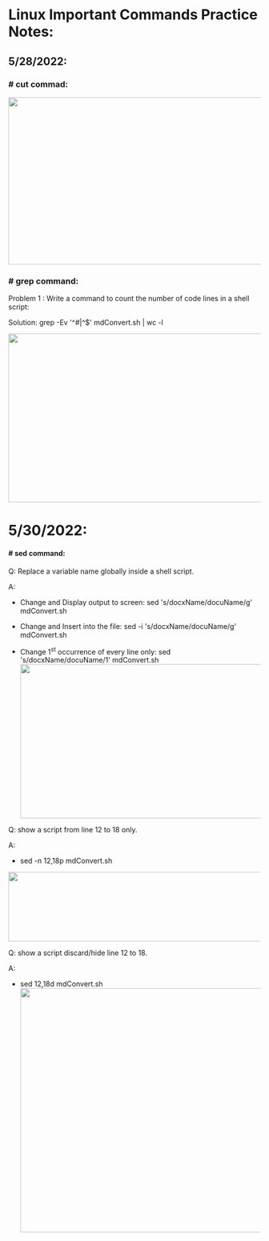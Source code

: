 # Linux Important Commands Practice Notes:

## 5/28/2022:

### \# cut commad:

<img src="../images/Linux-Practice-Notes/media/image1.png"
style="width:6.5in;height:3.47917in" />

### \# grep command:

Problem 1 : Write a command to count the number of code lines in a shell
script:

Solution: grep -Ev '^#\|^$' mdConvert.sh \| wc -l

<img src="../images/Linux-Practice-Notes/media/image2.png"
style="width:6.04167in;height:3.51042in" />

# 5/30/2022:

#### \# sed command:

Q: Replace a variable name globally inside a shell script.

A:

-   Change and Display output to screen: sed 's/docxName/docuName/g'
    mdConvert.sh

-   Change and Insert into the file: sed -i 's/docxName/docuName/g'
    mdConvert.sh

-   Change 1<sup>st</sup> occurrence of every line only: sed
    's/docxName/docuName/1'
    mdConvert.sh<img src="../images/Linux-Practice-Notes/media/image3.png"
    style="width:6.5in;height:3.20486in" />

Q: show a script from line 12 to 18 only.

A:

-   sed -n 12,18p mdConvert.sh

<img src="../images/Linux-Practice-Notes/media/image4.png"
style="width:5.71875in;height:1.44792in" />

Q: show a script discard/hide line 12 to 18.

A:

-   sed 12,18d mdConvert.sh
    <img src="../images/Linux-Practice-Notes/media/image5.png"
    style="width:6.5in;height:5.08194in" />
